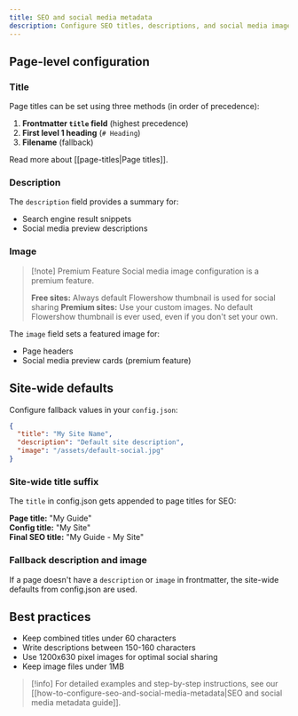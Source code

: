 ```yaml
---
title: SEO and social media metadata
description: Configure SEO titles, descriptions, and social media images for better search and sharing.
---
```


## Page-level configuration

### Title

Page titles can be set using three methods (in order of precedence):

1. **Frontmatter `title` field** (highest precedence)
2. **First level 1 heading** (`# Heading`)
3. **Filename** (fallback)

Read more about [[page-titles|Page titles]].

### Description

The `description` field provides a summary for:
- Search engine result snippets
- Social media preview descriptions

### Image

>[!note] Premium Feature
>Social media image configuration is a premium feature.
>
>**Free sites:** Always default Flowershow thumbnail is used for social sharing
>**Premium sites:** Use your custom images. No default Flowershow thumbnail is ever used, even if you don't set your own.

The `image` field sets a featured image for:
- Page headers
- Social media preview cards (premium feature)

## Site-wide defaults

Configure fallback values in your `config.json`:

```json
{
  "title": "My Site Name",
  "description": "Default site description",
  "image": "/assets/default-social.jpg"
}
```

### Site-wide title suffix

The `title` in config.json gets appended to page titles for SEO:

**Page title:** "My Guide"  
**Config title:** "My Site"  
**Final SEO title:** "My Guide - My Site"

### Fallback description and image

If a page doesn't have a `description` or `image` in frontmatter, the site-wide defaults from config.json are used.

## Best practices

- Keep combined titles under 60 characters
- Write descriptions between 150-160 characters
- Use 1200x630 pixel images for optimal social sharing
- Keep image files under 1MB

> [!info]
> For detailed examples and step-by-step instructions, see our [[how-to-configure-seo-and-social-media-metadata|SEO and social media metadata guide]].